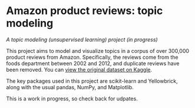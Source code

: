# Amazon product reviews: topic modeling
_A topic modeling (unsupervised learning) project (in progress)_

This project aims to model and visualize topics in a corpus of over 300,000 product reviews from Amazon. Specifically, the reviews come from the foods department between 2002 and 2012, and duplicate reviews have been removed. You can [view the original dataset on Kaggle](https://www.kaggle.com/snap/amazon-fine-food-reviews).

The key packages used in this project are scikit-learn and Yellowbrick, along with the usual pandas, NumPy, and Matplotlib.

This is a work in progress, so check back for udpates.
